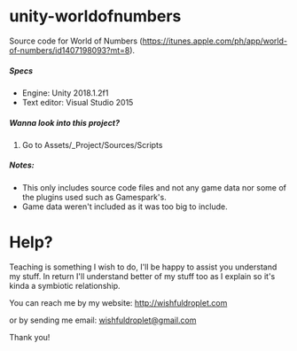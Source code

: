 # unity-worldofnumbers
Source code for World of Numbers (https://itunes.apple.com/ph/app/world-of-numbers/id1407198093?mt=8).

##### Specs
* Engine: Unity 2018.1.2f1
* Text editor: Visual Studio 2015

##### Wanna look into this project?
1. Go to Assets/_Project/Sources/Scripts

##### Notes:
* This only includes source code files and not any game data nor some of the plugins used such as Gamespark's.
* Game data weren't included as it was too big to include.

# Help?
Teaching is something I wish to do, I'll be happy to assist you understand my stuff. In return I'll understand better of my stuff too as I explain so it's kinda a symbiotic relationship.

You can reach me by my website: http://wishfuldroplet.com

or by sending me email:
wishfuldroplet@gmail.com

Thank you!
